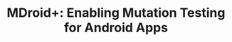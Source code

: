 ---
title: "MDroid+: Enabling Mutation Testing for Android Apps"
description: |


people:
  - facultyMario
  - mastCamilo
  - udgJuan
  - collGabrieleBavota
  - collMassimiliano
  - collDenysPosh

topic: Mutation Testing

layout: project
---